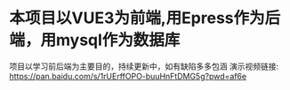 # 本项目以VUE3为前端,用Epress作为后端，用mysql作为数据库
项目以学习前后端为主要目的，持续更新中，如有缺陷多多包涵
演示视频链接: https://pan.baidu.com/s/1rUErffOPO-buuHnFtDMG5g?pwd=af6e 
